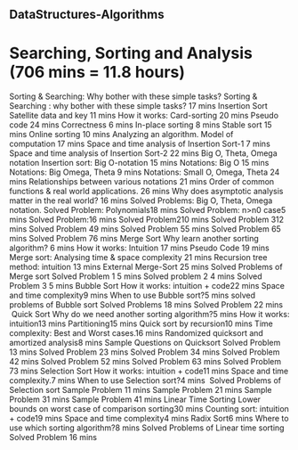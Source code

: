 ## DataStructures-Algorithms
# Searching, Sorting and Analysis (706 mins = 11.8 hours)
Sorting & Searching: Why bother with these simple tasks?
	Sorting & Searching : why bother with these simple tasks? 17 mins
Insertion Sort
	Satellite data and key 11 mins
	How it works: Card-sorting 20 mins
	Pseudo code 24 mins
	Correctness 6 mins
	In-place sorting 8 mins
	Stable sort 15 mins
	Online sorting 10 mins
Analyzing an algorithm.
	Model of computation 17 mins
	Space and time analysis of Insertion Sort-1 7 mins
	Space and time analysis of Insertion Sort-2 22 mins
Big O, Theta, Omega notation
	Insertion sort: Big O-notation 15 mins
	Notations: Big O 15 mins
	Notations: Big Omega, Theta 9 mins
	Notations: Small O, Omega, Theta 24 mins
	Relationships between various notations 21 mins
	Order of common functions & real world applications. 26 mins
	Why does asymptotic analysis matter in the real world? 16 mins
Solved Problems: Big O, Theta, Omega notation.
	Solved Problem: Polynomials18 mins
	Solved Problem: n>n0 case5 mins
	Solved Problem:16 mins
	Solved Problem210 mins
	Solved Problem 312 mins
	Solved Problem 49 mins
	Solved Problem 55 mins
	Solved Problem 65 mins
	Solved Problem 76 mins
Merge Sort
	Why learn another sorting algorithm? 6 mins
	How it works: Intuition 17 mins
	Pseudo Code 19 mins
	Merge sort: Analysing time & space complexity 21 mins
	Recursion tree method: intuition 13 mins
	External Merge-Sort 25 mins
Solved Problems of Merge sort
	Solved Problem 1 5 mins
	Solved problem 2 4 mins
	Solved Problem 3 5 mins
Bubble Sort
	How it works: intuition + code22 mins
	Space and time complexity9 mins
	When to use Bubble sort?5 mins
solved problems of Bubble sort
	Solved Problems 18 mins
	Solved Problem 22 mins
 Quick Sort
	Why do we need another sorting algorithm?5 mins
	How it works: intuition13 mins
	Partitioning15 mins
	Quick sort by recursion10 mins
	Time complexity: Best and Worst cases.16 mins
	Randomized quicksort and amortized analysis8 mins
Sample Questions on Quicksort
	Solved Problem 13 mins
	Solved Problem 23 mins
	Solved Problem 34 mins
	Solved Problem 42 mins
	Solved Problem 52 mins
	Solved Problem 63 mins
	Solved Problem 73 mins
Selection Sort
	How it works: intuition + code11 mins
	Space and time complexity.7 mins
	When to use Selection sort?4 mins
 Solved Problems of Selection sort
	Sample Problem 11 mins
	Sample Problem 21 mins
	Sample Problem 31 mins
	Sample Problem 41 mins
Linear Time Sorting
	Lower bounds on worst case of comparison sorting30 mins
	Counting sort: intuition + code19 mins
	Space and time complexity4 mins
	Radix Sort6 mins
	Where to use which sorting algorithm?8 mins
Solved Problems of Linear time sorting
	Solved Problem 16 mins